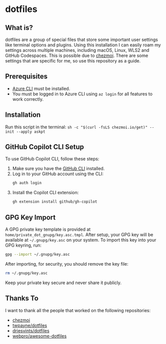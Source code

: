 # dotfiles

## What is?

dotfiles are a group of special files that store some important user settings like terminal options and plugins. Using this installation I can easily roam my settings across multiple machines, including macOS, Linux, WLS2 and GitHub Codespaces.
This is possible due to [chezmoi](https://www.chezmoi.io).
There are some settings that are specific for me, so use this repository as a guide.

## Prerequisites

- [Azure CLI](https://docs.microsoft.com/en-us/cli/azure/install-azure-cli) must be installed.
- You must be logged in to Azure CLI using `az login` for all features to work correctly.

## Installation

Run this script in the terminal:
`sh -c "$(curl -fsLS chezmoi.io/get)" -- init --apply askpt`

## GitHub Copilot CLI Setup

To use GitHub Copilot CLI, follow these steps:

1. Make sure you have the [GitHub CLI](https://cli.github.com/) installed.
2. Log in to your GitHub account using the CLI:
   ```sh
   gh auth login
   ```
3. Install the Copilot CLI extension:
   ```sh
   gh extension install github/gh-copilot
   ```

## GPG Key Import

A GPG private key template is provided at `home/private_dot_gnupg/key.asc.tmpl`. After setup, your GPG key will be available at `~/.gnupg/key.asc` on your system. To import this key into your GPG keyring, run:

```sh
gpg --import ~/.gnupg/key.asc
```

After importing, for security, you should remove the key file:

```sh
rm ~/.gnupg/key.asc
```

Keep your private key secure and never share it publicly.

## Thanks To

I want to thank all the people that worked on the following repositories:

- [chezmoi](https://github.com/twpayne/chezmoi)
- [twpayne/dotfiles](https://github.com/twpayne/dotfiles)
- [driesvints/dotfiles](https://github.com/driesvints/dotfiles)
- [webpro/awesome-dotfiles](https://github.com/webpro/awesome-dotfiles)
